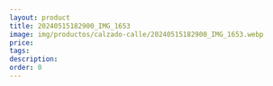 ```yaml
---
layout: product
title: 20240515182900_IMG_1653
image: img/productos/calzado-calle/20240515182900_IMG_1653.webp
price: 
tags: 
description: 
order: 0
---
```


